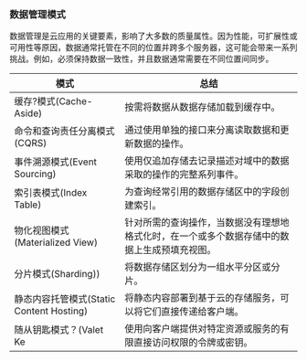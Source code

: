 ### 数据管理模式

数据管理是云应用的关键要素，影响了大多数的质量属性。因为性能，可扩展性或可用性等原因，数据通常托管在不同的位置并跨多个服务器，这可能会带来一系列挑战。例如，必须保持数据一致性，并且数据通常需要在不同位置间同步。

| 模式                                       | 总结                               |
|------------------------------------------|----------------------------------|
| 缓存?模式(Cache-Aside)                       | 按需将数据从数据存储加载到缓存中。|
| 命令和查询责任分离模式(CQRS)                        | 通过使用单独的接口来分离读取数据和更新数据的操作。|
| 事件溯源模式(Event Sourcing)                   | 使用仅追加存储去记录描述对域中的数据采取的操作的完整系列事件。|
| 索引表模式(Index Table)                       |为查询经常引用的数据存储区中的字段创建索引。|
| 物化视图模式(Materialized View)                |针对所需的查询操作，当数据没有理想地格式化时，在一个或多个数据存储中的数据上生成预填充视图。|
| 分片模式(Sharding))                          | 将数据存储区划分为一组水平分区或分片。 |
| 静态内容托管模式(Static Content Hosting)         | 将静态内容部署到基于云的存储服务，可以将它们直接传递给客户端。 |
| 随从钥匙模式？(Valet Ke                         |使用向客户端提供对特定资源或服务的有限直接访问权限的令牌或密钥。|
